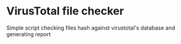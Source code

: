 # VirusTotal file checker
Simple script checking files hash against virustotal's database and generating report
